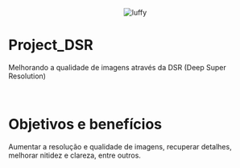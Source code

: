 <p align="center">
    <img src="https://i.postimg.cc/yNd6vBFH/pngwing-com-1.png" alt="luffy">
</p>



# Project_DSR

Melhorando a qualidade de imagens através da DSR (Deep Super Resolution)

<br>

# Objetivos e benefícios

Aumentar a resolução e qualidade de imagens, recuperar detalhes, melhorar nitidez e clareza, entre outros.


